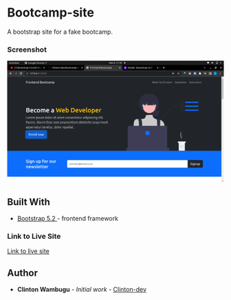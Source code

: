# Bootcamp-site
A bootstrap site for a fake bootcamp.

### Screenshot
![](./screenshot.png)

## Built With

* [Bootstrap 5.2 ](https://getbootstrap.com/docs/5.2/getting-started/introduction/) - frontend framework

### Link to Live Site
[Link to live site]((https://clinton-dev.github.io/bootcamp-site/))

## Author

* **Clinton Wambugu** - *Initial work* - [Clinton-dev](https://github.com/Clinton-dev)
